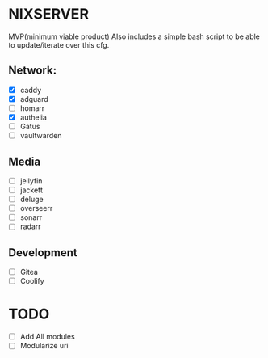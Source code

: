 # NIXSERVER
MVP(minimum viable product)
Also includes a simple bash script to be able to update/iterate over this cfg.
## Network:
  - [x] caddy
  - [x] adguard
  - [ ] homarr
  - [x] authelia
  - [ ] Gatus
  - [ ] vaultwarden
## Media
  - [ ] jellyfin
  - [ ] jackett
  - [ ] deluge
  - [ ] overseerr
  - [ ] sonarr
  - [ ] radarr
## Development
  - [ ] Gitea
  - [ ] Coolify
# TODO
- [ ] Add All modules
- [ ] Modularize uri
